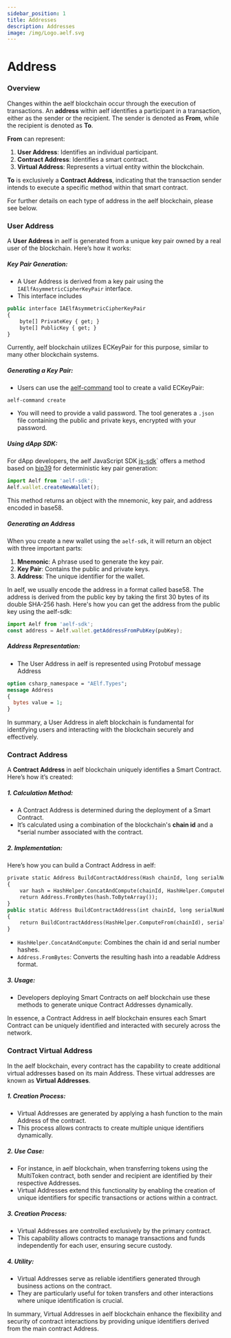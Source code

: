 ```yaml
---
sidebar_position: 1
title: Addresses
description: Addresses
image: /img/Logo.aelf.svg
---
```

# Address

### Overview

Changes within the aelf blockchain occur through the execution of transactions. An **address** within aelf identifies a participant in a transaction, either as the sender or the recipient. The sender is denoted as **From**, while the recipient is denoted as **To**.

**From** can represent:

1. **User Address**: Identifies an individual participant.
2. **Contract Address**: Identifies a smart contract.
3. **Virtual Address**: Represents a virtual entity within the blockchain.

**To** is exclusively a **Contract Address**, indicating that the transaction sender intends to execute a specific method within that smart contract.

For further details on each type of address in the aelf blockchain, please see below.

### User Address

A **User Address** in aelf is generated from a unique key pair owned by a real user of the blockchain. Here’s how it works:

##### Key Pair Generation:

* A User Address is derived from a key pair using the `IAElfAsymmetricCipherKeyPair` interface.
* This interface includes

```protobuf
public interface IAElfAsymmetricCipherKeyPair
{
    byte[] PrivateKey { get; }
    byte[] PublicKey { get; }
}
```

Currently, aelf blockchain utilizes ECKeyPair for this purpose, similar to many other blockchain systems.

##### Generating a Key Pair:

* Users can use the [aelf-command](../reference/cli/introduction.md) tool to create a valid ECKeyPair:

```shell
aelf-command create
```

* You will need to provide a valid password. The tool generates a `.json` file containing the public and private keys, encrypted with your password.

##### Using dApp SDK:

For dApp developers, the aelf JavaScript SDK [js-sdk](../reference/chain-sdk/javascript/js-sdk.md)` offers a method based on [bip39](https://github.com/bitcoin/bips/blob/master/bip-0039.mediawiki) for deterministic key pair generation:

```javascript
import Aelf from 'aelf-sdk';
Aelf.wallet.createNewWallet();
```

This method returns an object with the mnemonic, key pair, and address encoded in base58.

##### Generating an Address

When you create a new wallet using the `aelf-sdk`, it will return an object with three important parts:

1. **Mnemonic**: A phrase used to generate the key pair.
2. **Key Pair**: Contains the public and private keys.
3. **Address**: The unique identifier for the wallet.

In aelf, we usually encode the address in a format called base58. The address is derived from the public key by taking the first 30 bytes of its double SHA-256 hash. Here's how you can get the address from the public key using the aelf-sdk:

```javascript
import Aelf from 'aelf-sdk';
const address = Aelf.wallet.getAddressFromPubKey(pubKey);
```

##### Address Representation:

* The User Address in aelf is represented using Protobuf message Address

```protobuf
option csharp_namespace = "AElf.Types";
message Address
{
  bytes value = 1;
}
```

In summary, a User Address in aleft blockchain is fundamental for identifying users and interacting with the blockchain securely and effectively.

### Contract Address

A **Contract Address** in aelf blockchain uniquely identifies a Smart Contract. Here’s how it’s created:

##### 1. Calculation Method:

* A Contract Address is determined during the deployment of a Smart Contract.
* It’s calculated using a combination of the blockchain's **chain id** and a *serial number associated with the contract.

##### 2. Implementation:

Here’s how you can build a Contract Address in aelf:

```protobuf
private static Address BuildContractAddress(Hash chainId, long serialNumber)
{
    var hash = HashHelper.ConcatAndCompute(chainId, HashHelper.ComputeFrom(serialNumber));
    return Address.FromBytes(hash.ToByteArray());
}
public static Address BuildContractAddress(int chainId, long serialNumber)
{
    return BuildContractAddress(HashHelper.ComputeFrom(chainId), serialNumber);
}
```

* `HashHelper.ConcatAndCompute`: Combines the chain id and serial number hashes.
* `Address.FromBytes`: Converts the resulting hash into a readable Address format.

##### 3. Usage:

* Developers deploying Smart Contracts on aelf blockchain use these methods to generate unique Contract Addresses dynamically.

In essence, a Contract Address in aelf blockchain ensures each Smart Contract can be uniquely identified and interacted with securely across the network.

### Contract Virtual Address

In the aelf blockchain, every contract has the capability to create additional virtual addresses based on its main Address. These virtual addresses are known as **Virtual Addresses**.

##### 1. Creation Process:

* Virtual Addresses are generated by applying a hash function to the main Address of the contract.
* This process allows contracts to create multiple unique identifiers dynamically.

##### 2. Use Case:

* For instance, in aelf blockchain, when transferring tokens using the MultiToken contract, both sender and recipient are identified by their respective Addresses.
* Virtual Addresses extend this functionality by enabling the creation of unique identifiers for specific transactions or actions within a contract.

##### 3. Creation Process:

* Virtual Addresses are controlled exclusively by the primary contract.
* This capability allows contracts to manage transactions and funds independently for each user, ensuring secure custody.

##### 4. Utility:

* Virtual Addresses serve as reliable identifiers generated through business actions on the contract.
* They are particularly useful for token transfers and other interactions where unique identification is crucial.

In summary, Virtual Addresses in aelf blockchain enhance the flexibility and security of contract interactions by providing unique identifiers derived from the main contract Address.
